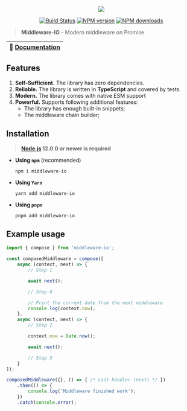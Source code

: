 <p align="center"><img src="https://raw.githubusercontent.com/negezor/middleware-io/master/logo.svg?sanitize=true"></p>
<p align="center">
<a href="https://github.com/negezor/middleware-io/actions/workflows/tests.yml"><img src="https://img.shields.io/github/actions/workflow/status/negezor/middleware-io/tests.yml?style=flat-square" alt="Build Status"></a>
<a href="https://www.npmjs.com/package/middleware-io"><img src="https://img.shields.io/npm/v/middleware-io.svg?style=flat-square" alt="NPM version"></a>
<a href="https://www.npmjs.com/package/middleware-io"><img src="https://img.shields.io/npm/dt/middleware-io.svg?style=flat-square" alt="NPM downloads"></a>
</p>

> **Middleware-IO** - Modern middleware on Promise

| 📖 [Documentation](docs/) |
|---------------------------|

## Features

1. **Self-Sufficient.** The library has zero dependencies.
2. **Reliable.** The library is written in **TypeScript** and covered by tests.
3. **Modern.** The library comes with native ESM support
3. **Powerful.** Supports following additional features:
    - The library has enough built-in snippets;
    - The middleware chain builder;

## Installation
> **[Node.js](https://nodejs.org/) 12.0.0 or newer is required**

- **Using `npm`** (recommended)
    ```shell
    npm i middleware-io
    ```
- **Using `Yarn`**
  ```shell
  yarn add middleware-io
  ```
- **Using `pnpm`**
  ```shell
  pnpm add middleware-io
  ```

## Example usage

```js
import { compose } from 'middleware-io';

const composedMiddleware = compose([
    async (context, next) => {
        // Step 1

        await next();

        // Step 4

        // Print the current date from the next middleware
        console.log(context.now);
    },
    async (context, next) => {
        // Step 2

        context.now = Date.now();

        await next();

        // Step 3
    }
]);

composedMiddleware({}, () => { /* Last handler (next) */ })
    .then(() => {
        console.log('Middleware finished work');
    })
    .catch(console.error);
```
